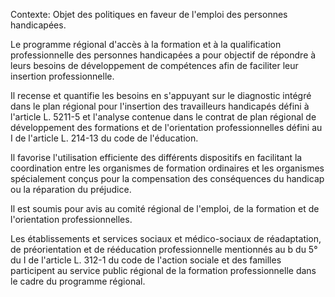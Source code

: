 Contexte: Objet des politiques en faveur de l'emploi des personnes handicapées.

Le programme régional d'accès à la formation et à la qualification professionnelle des personnes handicapées a pour objectif de répondre à leurs besoins de développement de compétences afin de faciliter leur insertion professionnelle.

Il recense et quantifie les besoins en s'appuyant sur le diagnostic intégré dans le plan régional pour l'insertion des travailleurs handicapés défini à l'article L. 5211-5 et l'analyse contenue dans le contrat de plan régional de développement des formations et de l'orientation professionnelles défini au I de l'article L. 214-13 du code de l'éducation.

Il favorise l'utilisation efficiente des différents dispositifs en facilitant la coordination entre les organismes de formation ordinaires et les organismes spécialement conçus pour la compensation des conséquences du handicap ou la réparation du préjudice.

Il est soumis pour avis au comité régional de l'emploi, de la formation et de l'orientation professionnelles.

Les établissements et services sociaux et médico-sociaux de réadaptation, de préorientation et de rééducation professionnelle mentionnés au b du 5° du I de l'article L. 312-1 du code de l'action sociale et des familles participent au service public régional de la formation professionnelle dans le cadre du programme régional.